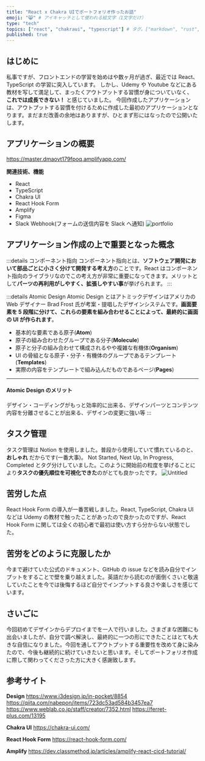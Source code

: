 ```yaml
---
title: "React x Chakra UIでポートフォリオ作ったお話"
emoji: "😸" # アイキャッチとして使われる絵文字（1文字だけ）
type: "tech"
topics: ["react", "chakraui", "typescript"] # タグ。["markdown", "rust", "aws"]のように指定する
published: true
---
```


## はじめに

私事ですが、フロントエンドの学習を始めはや数ヶ月が過ぎ、最近では React、TypeScript の学習に突入しています。
しかし、Udemy や Youtube などにある教材を写して満足して、まったくアウトプットする習慣が身についていなく、 **これでは成長できない！** と感じていました。
今回作成したアプリケーションは、アウトプットする習慣を付けるために作成した最初のアプリケーションとなります。まだまだ改善の余地はありますが、ひとまず形にはなったので公開いたします。

## アプリケーションの概要

https://master.dmaovt179fpoq.amplifyapp.com/

**関連技術、機能**

- React
- TypeScript
- Chakra UI
- React Hook Form
- Amplify
- Figma
- Slack Webhook(フォームの送信内容を Slack へ通知)
  ![portfolio](https://user-images.githubusercontent.com/68511759/122046136-7d805a00-ce19-11eb-8244-c70ab49c0d51.png)

## アプリケーション作成の上で重要となった概念

:::details コンポーネント指向
コンポーネント指向とは、**ソフトウェア開発において部品ごとに小さく分けて開発する考え方**のことです。React はコンポーネント指向のライブラリなのでこの考え方が非常に重要になってきます。メリットとして**パーツの再利用がしやすく、拡張しやすい事**が挙げられます。
:::

:::details Atomic Design
Atomic Design とはアトミックデザインはアメリカの Web デザイナー Brad Frost 氏が考案・提唱したデザインシステムです。**画面要素を 5 段階に分けて、これらの要素を組み合わせることによって、最終的に画面の UI が作られます**。

- 基本的な要素である原子(**Atom**)
- 原子の組み合わせたグループである分子(**Molecule**)
- 原子と分子の組み合わせて構成されるやや複雑な有機体(**Organism**)
- UI の骨組となる原子・分子・有機体のグループであるテンプレート(**Templates**)
- 実際の内容をテンプレートで組み込んだものであるページ(**Pages**)

---

#### Atomic Design のメリット

デザイン・コーディングがもっと効率的に出来る、デザインパーツとコンテンツ内容を分離させることが出来る、デザインの変更に強い等
:::

## タスク管理

タスク管理は Notion を使用しました。普段から使用していて慣れているのと、**おしゃれ** だからです(一番大事)。
Not Started, Next Up, In Progress, Completed とタグ分けしていました。このように開始前の粒度を挙げることにより**タスクの優先順位を可視化できた**のがとても良かったです。
![Untitled](https://user-images.githubusercontent.com/68511759/122193744-b7139c80-cecf-11eb-86cc-36559e2c9322.png)

## 苦労した点

React Hook Form の導入が一番苦戦しました。React, TypeScript, Chakra UI などは Udemy の教材で触ったことがあったので良かったのですが、React Hook Form に関しては全くの初心者で最初は使い方すら分からない状態でした。

## 苦労をどのように克服したか

今まで避けていた公式のドキュメント、GitHub の issue などを読み自分でインプットをすることで壁を乗り越えました。英語だから読むのが面倒くさいと敬遠していたことを今では後悔するほど自分でインプットする良さや楽しさを感じています。

## さいごに

今回初めてデザインからデプロイまでを一人で行いました。さまざまな困難にも出会いましたが、自分で調べ解決し、最終的に一つの形にできたことはとても大きな自信になりました。今回を通してアウトプットする重要性を改めて身に染みたので、今後も継続的に続けていきたいと思います。そしてポートフォリオ作成に際して関わってくださった方に大きく感謝致します。

## 参考サイト

**Design**
https://www.i3design.jp/in-pocket/8854
https://qiita.com/nabepon/items/723dc53ad584b3457ea7
https://www.weblab.co.jp/staff/creator/7352.html
https://ferret-plus.com/13195

**Chakra UI**
https://chakra-ui.com/

**React Hook Form**
https://react-hook-form.com/

**Amplify**
https://dev.classmethod.jp/articles/amplify-react-cicd-tutorial/
